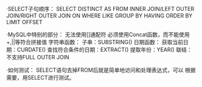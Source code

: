<!--
 * @Description: 
 * @Author: Tjg
 * @Date: 2021-09-13 19:46:41
 * @LastEditTime: 2021-09-15 17:20:10
 * @LastEditors: Please set LastEditors
-->
·SELECT子句顺序：
    SELECT
    DISTINCT
    AS
    FROM
    INNER JOIN/LEFT OUTER JOIN/RIGHT OUTER JOIN
    ON
    WHERE
    LIKE
    GROUP BY
    HAVING
    ORDER BY
    LIMIT OFFSET

·MySQL中特别的部分：
    无法使用[]通配符
    必须使用Concat函数，而不能使用+,||等符合拼接值
    字符串函数：
        子串：SUBSTRING()
    日期函数：
        获取当前日期：CURDATE()
        查找符合条件的日期：EXTRACT()
        提取年份：YEAR()
    联结：
        不支持FULL OUTER JOIN

·如何测试：
    SELECT语句去掉FROM后就是简单地访问和处理表达式，可以
根据需要，用SELECT进行测试。